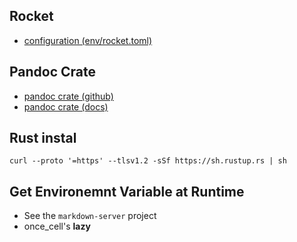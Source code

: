 ## Rocket

* [configuration (env/rocket.toml)](https://rocket.rs/v0.5-rc/guide/configuration/#environment-variables)

## Pandoc Crate

* [pandoc crate (github)](https://github.com/oli-obk/rust-pandoc)
* [pandoc crate (docs)](https://docs.rs/pandoc/latest/pandoc/)

## Rust instal

`curl --proto '=https' --tlsv1.2 -sSf https://sh.rustup.rs | sh` 

## Get Environemnt Variable at Runtime

* See the `markdown-server` project
* once_cell's **lazy**